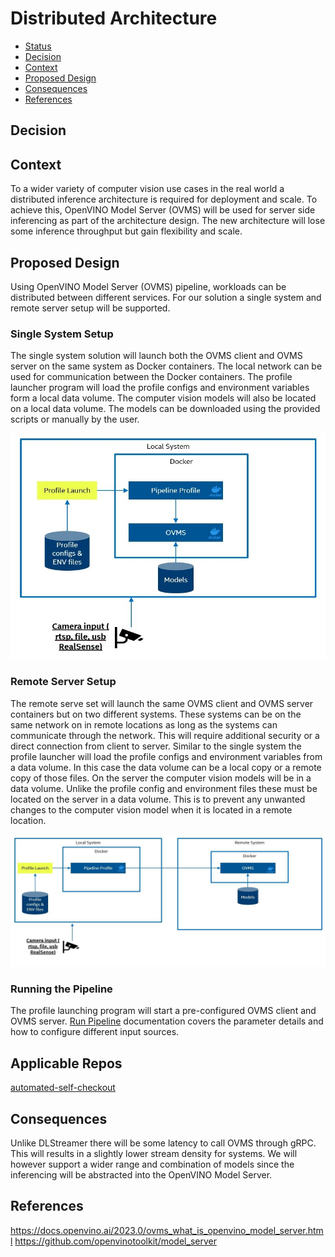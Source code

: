 # Distributed Architecture

<!--ts-->

- [Status](#status)
- [Decision](#decision)
- [Context](#context)
- [Proposed Design](#proposed-design)
- [Consequences](#consequences)
- [References](#references)

<!--te-->

## Decision

<!-- Requirements approval board will update this section with justification for approval or rejection -->

## Context  

<!-- Please provide context to the requirement. -->

To a wider variety of computer vision use cases in the real world a distributed inference architecture is required for deployment and scale. To achieve this, OpenVINO Model Server (OVMS) will be used for server side inferencing as part of the architecture design. The new architecture will lose some inference throughput but gain flexibility and scale.

## Proposed Design 

<!-- Please provide a high level design of the proposed requirement. -->

Using OpenVINO Model Server (OVMS) pipeline, workloads can be distributed between different services. For our solution a single system and remote server setup will be supported.

### Single System Setup

The single system solution will launch both the OVMS client and OVMS server on the same system as Docker containers. The local network can be used for communication between the Docker containers. The profile launcher program will load the profile configs and environment variables form a local data volume. The computer vision models will also be located on a local data volume. The models can be downloaded using the provided scripts or manually by the user.

[![Single System](./images/single-system.jpg)](./images/single-system.jpg)

### Remote Server Setup

The remote serve set will launch the same OVMS client and OVMS server containers but on two different systems. These systems can be on the same network on in remote locations as long as the systems can communicate through the network. This will require additional security or a direct connection from client to server. Similar to the single system the profile launcher will load the profile configs and environment variables from a data volume. In this case the data volume can be a local copy or a remote copy of those files. On the server the computer vision models will be in a data volume. Unlike the profile config and environment files these must be located on the server in a data volume. This is to prevent any unwanted changes to the computer vision model when it is located in a remote location. 

[![Remote Server](./images/remote-server.jpg)](./images/remote-server.jpg)

### Running the Pipeline

The profile launching program will start a pre-configured OVMS client and OVMS server. [Run Pipeline](https://intel-retail.github.io/automated-self-checkout/OVMS/pipelinerun.html) documentation covers the parameter details and how to configure different input sources.


## Applicable Repos

[automated-self-checkout](https://github.com/intel-retail/automated-self-checkout)

## Consequences

<!-- Please provide a description of what consequences this requirement will have on the project. This includes breaking and non-breaking changes to all microservices -->

Unlike DLStreamer there will be some latency to call OVMS through gRPC. This will results in a slightly lower stream density for systems. We will however support a wider range and combination of models since the inferencing will be abstracted into the OpenVINO Model Server.

## References

<!-- [link](requirements-review-process.md) - useful links for the design -->

https://docs.openvino.ai/2023.0/ovms_what_is_openvino_model_server.html
https://github.com/openvinotoolkit/model_server